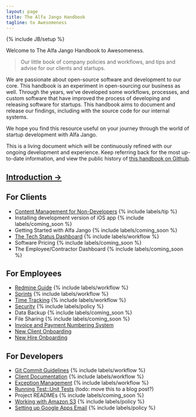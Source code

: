 ```yaml
---
layout: page
title: The Alfa Jango Handbook
tagline: to Awesomeness
---
```

{% include JB/setup %}

Welcome to The Alfa Jango Handbook to Awesomeness.

> Our little book of company policies and workflows, and tips and advise
> for our clients and startups.

We are passionate about
open-source software and development to our core. This handbook is an
experiment in open-sourcing our business as well. Through the years,
we've developed some workflows, processes, and custom software that have
improved the process of developing and releasing software for
startups. This handbook aims to document and release our
findings, including with the source code for our internal systems.

We hope you find this resource useful on your journey through the
world of startup development with Alfa Jango.

This is a living document which will be continuously refined with our
ongoing development and experience. Keep referring back for the most
up-to-date information, and view the public history of [this handbook on
Github](https://github.com/alfajango/handbook).

## [Introduction &rarr;](/introduction.html)

## For Clients

* [Content Management for Non-Developers](/cms-tips.html) {% include labels/tip %}
* Installing development version of iOS app {% include labels/coming_soon %}
* Getting Started with Alfa Jango {% include labels/coming_soon %}
* [The Tech Status Dashboard](/tech-status-dashboard.html) {% include labels/workflow %}
* Software Pricing {% include labels/coming_soon %}
* The Employee/Contractor Dashboard {% include labels/coming_soon %}

## For Employees

* [Redmine Guide](/redmine-guide.html) {% include labels/workflow %}
* [Sprints](/sprints.html) {% include labels/workflow %}
* [Time Tracking](/time-tracking.html) {% include labels/workflow %}
* [Security](/security.html) {% include labels/policy %}
* Data Backup {% include labels/coming_soon %}
* File Sharing {% include labels/coming_soon %}
* [Invoice and Payment Numbering System](/invoice-and-payment-numbering-system.html)
* [New Client Onboarding](/new-client-onboarding.html)
* [New Hire Onboarding](/new-hire-onboarding.html)

## For Developers

* [Git Commit Guidelines](/git-commit-guidelines.html) {% include labels/workflow %}
* [Client Documentation](/client-documentation.html) {% include labels/workflow %}
* [Exception Management](/exception-management.html) {% include labels/workflow %}
* [Running Test::Unit Tests](/running-test-unit-tests.html) (todo: move
  this to a blog post?)
* Project READMEs {% include labels/coming_soon %}
* [Working with Amazon S3](/working-with-amazon-s3.html) {% include labels/policy %}
* [Setting up Google Apps Email](/setting-up-google-apps.html) {% include labels/policy %}
